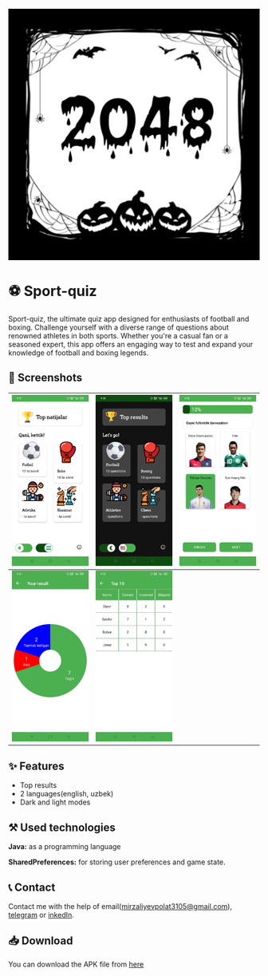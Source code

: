 
![Logo](https://github.com/MirzalievPulat/2048-Hallowen-/blob/main/ic_launcher-playstore.png?raw=true)


# ⚽ Sport-quiz

Sport-quiz, the ultimate quiz app designed for enthusiasts of football and boxing. Challenge yourself with a diverse range of questions about renowned athletes in both sports. Whether you're a casual fan or a seasoned expert, this app offers an engaging way to test and expand your knowledge of football and boxing legends.

## 📸 Screenshots

| <img src="https://github.com/MirzalievPulat/Sport-quiz/blob/main/1.jpg?raw=true" width="200"/> | <img src="https://github.com/MirzalievPulat/Sport-quiz/blob/main/2.jpg?raw=true" width="200"/> | <img src="https://github.com/MirzalievPulat/Sport-quiz/blob/main/3.jpg?raw=true" width="200"/> 
|---|---|---|
| <img src="https://github.com/MirzalievPulat/Sport-quiz/blob/main/4.jpg?raw=true" width="200"/> | <img src="https://github.com/MirzalievPulat/Sport-quiz/blob/main/5.jpg?raw=true" width="200"/> | |


## ✨ Features
- Top results
- 2 languages(english, uzbek)
- Dark and light modes

## ⚒️ Used technologies 

**Java:** as a programming language

**SharedPreferences:** for storing user preferences and game state.


## 📞 Contact

Contact me with the help of email(mirzaliyevpolat3105@gmail.com), [telegram](https://t.me/mirzaliyev2002) or [inkedIn](https://www.linkedin.com/in/po-lat-mirzaliyev-1628762b6/).

## 📥 Download

You can download the APK file from [here](https://github.com/MirzalievPulat/2048-Hallowen-/raw/main/app-release.apk)
